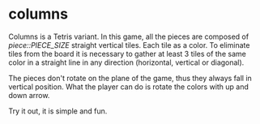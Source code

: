 # columns

Columns is a Tetris variant. In this game, all the pieces are composed of *piece::PIECE_SIZE* straight vertical tiles.
Each tile as a color. To eliminate tiles from the board it is necessary to gather at least 3 tiles of the same color in
a straight line in any direction (horizontal, vertical or diagonal).

The pieces don't rotate on the plane of the game, thus they always fall in vertical position. What the player can do is
rotate the colors with up and down arrow.

Try it out, it is simple and fun.
